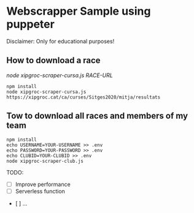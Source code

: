 # Webscrapper Sample using puppeter

Disclaimer: Only for educational purposes!

## How to download a race

_node xipgroc-scraper-cursa.js RACE-URL_

```
npm install
node xipgroc-scraper-cursa.js https://xipgroc.cat/ca/curses/Sitges2020/mitja/resultats
```
## Tow to download all races and members of my team 

```
npm install
echo USERNAME=YOUR-USERNAME >> .env
echo PASSWORD=YOUR-PASSWORD >> .env
echo CLUBID=YOUR-CLUBID >> .env
node xipgroc-scraper-club.js
```

TODO:

- [ ] Improve performance
- [ ] Serverless function
- [ ] ...
